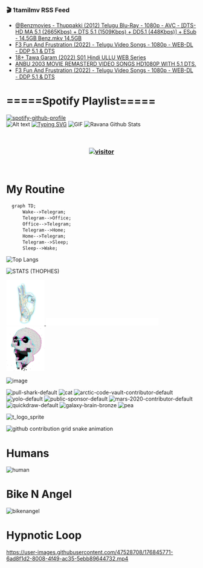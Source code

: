 ### 🎬 1tamilmv RSS Feed

<!-- BLOG-POST-LIST:START -->
- [@Benzmovies - Thuppakki &lpar;2012&rpar; Telugu Blu-Ray - 1080p - AVC - [DTS-HD MA 5.1 &lpar;2665Kbps&rpar; + DTS 5.1 &lpar;1509Kbps&rpar; + DD5.1 &lpar;448Kbps&rpar;] + ESub - 14.5GB Benz.mkv 14.5GB](https://www.1tamilmv.pics/index.php?/forums/topic/166787-benzmovies-thuppakki-2012-telugu-blu-ray-1080p-avc-dts-hd-ma-51-2665kbps-dts-51-1509kbps-dd51-448kbps-esub-145gb-benzmkv-145gb/&do=findComment&comment=332687)
- [F3 Fun And Frustration &lpar;2022&rpar; - Telugu Video Songs - 1080p - WEB-DL - DDP 5.1 &amp; DTS](https://www.1tamilmv.pics/index.php?/forums/topic/166805-f3-fun-and-frustration-2022-telugu-video-songs-1080p-web-dl-ddp-51-dts/&do=findComment&comment=332686)
- [18+ Tawa Garam &lpar;2022&rpar; S01 Hindi ULLU WEB Series](https://www.1tamilmv.pics/index.php?/forums/topic/166807-18-tawa-garam-2022-s01-hindi-ullu-web-series/&do=findComment&comment=332685)
- [ANBU 2003 MOVIE REMASTERD VIDEO SONGS HD1080P WITH 5.1 DTS.](https://www.1tamilmv.pics/index.php?/forums/topic/166806-anbu-2003-movie-remasterd-video-songs-hd1080p-with-51-dts/&do=findComment&comment=332684)
- [F3 Fun And Frustration &lpar;2022&rpar; - Telugu Video Songs - 1080p - WEB-DL - DDP 5.1 &amp; DTS](https://www.1tamilmv.pics/index.php?/forums/topic/166805-f3-fun-and-frustration-2022-telugu-video-songs-1080p-web-dl-ddp-51-dts/&do=findComment&comment=332683)
<!-- BLOG-POST-LIST:END -->

# =====Spotify Playlist=====
[![spotify-github-profile](https://spotify-github-profile.vercel.app/api/view?uid=31rfzgmuvvewegdlxvlev4ynz4vu&cover_image=true&theme=default&bar_color=53b14f&bar_color_cover=true)](https://ravana69.github.io/rss)
</br>
![Alt text](https://spotify-recently-played-readme.vercel.app/api?user=31rfzgmuvvewegdlxvlev4ynz4vu)
[![Typing SVG](https://readme-typing-svg.herokuapp.com?color=%2336BCF7&center=true&vCenter=true&multiline=true&height=81&lines=I+AM+RAVANA;CONTACT+ME+ON+TELEGRAM%3A+%40R4V4N4)](https://git.io/typing-svg)
<img align="centre" height="400px" width="490px" alt="GIF" src="https://github.com/ravana69/ravana69/blob/master/rvm.gif" />
![Ravana Github Stats](https://github-readme-stats.vercel.app/api?username=ravana69&&show_icons=true&theme=radical)

<br />
<h3 align="center"> <a href="https://t.me/r4v4n4"><img src="https://profile-counter.glitch.me/ravana69/count.svg" alt="visitor" width="600"></a> </h3>
</br>

<H1>My Routine</H1>

```mermaid
  graph TD;
      Wake-->Telegram;
      Telegram-->Office;
      Office-->Telegram;
      Telegram-->Home;
      Home-->Telegram;
      Telegram-->Sleep;
      Sleep-->Wake;
```
![Top Langs](https://github-readme-stats.vercel.app/api/top-langs/?username=ravana69&&show_icons=true&theme=radical)

![STATS (THOPHES)](https://github-profile-trophy.vercel.app/?username=ravana69&theme=gruvbox&margin-w=10&margin-h=15&column=8)
<br />
<p align="left">
    <a href="#">
        <img width="20%" src="./assets/images/hand.gif" alt="" />
    </a>
    <a href="#">
        <img width="59%" src="./assets/images/spacer.png" alt="" >
    </a>
    <a href="#">
        <img width="20%" src="./assets/images/skull.gif" alt="" />
    </a>
</p>


![image](https://user-images.githubusercontent.com/47528708/175298537-0623dc00-7b1a-4ec1-b5b1-71768763a234.png)

<img width="148" alt="pull-shark-default" src="https://user-images.githubusercontent.com/47528708/176419715-70981865-4dc6-489a-8a1a-06842db67b15.gif"> <img width="148" alt="cat" src="https://user-images.githubusercontent.com/47528708/179149594-60701d0e-e626-415f-9958-80736351eadd.gif"> <img width="148" alt="arctic-code-vault-contributor-default" src="https://user-images.githubusercontent.com/47528708/175267501-e1fbbb8f-c2b2-4882-b865-2ac4debef26c.png"> <img width="148" alt="yolo-default" src="https://user-images.githubusercontent.com/47528708/175267654-281a1880-1129-4b7b-bf2f-de5dd2bc5afa.png"> <img width="148" alt="public-sponsor-default" src="https://user-images.githubusercontent.com/47528708/175268448-2e78cc75-fb25-4d76-bd22-7df520446b45.png"> <img width="148" alt="mars-2020-contributor-default" src="https://user-images.githubusercontent.com/47528708/175268475-de6d987a-3be9-4353-86a5-23b422559355.png"> <img width="148" alt="quickdraw-default" src="https://user-images.githubusercontent.com/47528708/179148665-33e7c2c8-5d95-413e-8b25-6862820a5fe7.png"> <img width="148" alt="galaxy-brain-bronze" src="https://user-images.githubusercontent.com/47528708/176419717-e2fdca8b-0fdc-47dd-9511-a7ff52178a33.gif"> <img width="148" alt="pea" src="https://user-images.githubusercontent.com/47528708/179149608-800ce6e1-7d24-4bfe-8e84-5628e6d5497d.gif">

![t_logo_sprite](https://user-images.githubusercontent.com/47528708/175293007-21ff1792-1fca-4be3-bcae-12fdc3aa414f.svg)

![github contribution grid snake animation](https://raw.githubusercontent.com/ravana69/ravana69/output/github-contribution-grid-snake-dark.svg#gh-dark-mode-only)

# Humans
<img width="170" alt="human" src="https://user-images.githubusercontent.com/47528708/176413829-c142d478-1c96-4c3c-a2a4-2dd35374c335.gif">

# Bike N Angel
<img width="170" alt="bikenangel" src="https://user-images.githubusercontent.com/47528708/176616968-3a44f91e-8016-477c-9bb5-c4689a1adbee.gif">

# Hypnotic Loop

https://user-images.githubusercontent.com/47528708/176845771-6ad8f1d2-8008-4f49-ac35-5ebb89644732.mp4


